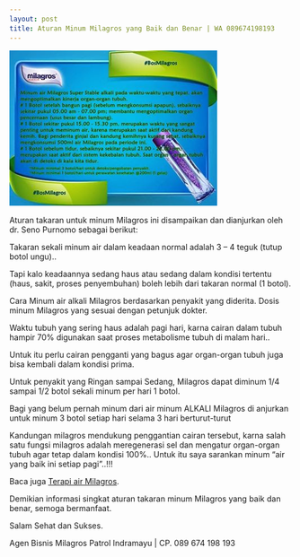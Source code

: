 ```yaml
---
layout: post
title: Aturan Minum Milagros yang Baik dan Benar | WA 089674198193
---
```


![alt text](https://raw.githubusercontent.com/milagrospatrol/milagrospatrol.github.io/master/images/aturan-minum.jpg "aturan-minum")

Aturan takaran untuk minum Milagros ini disampaikan dan dianjurkan oleh dr. Seno Purnomo sebagai berikut:

Takaran sekali minum air dalam keadaan normal adalah 3 – 4 teguk (tutup botol ungu).. 

Tapi kalo keadaannya sedang haus atau sedang dalam kondisi tertentu (haus, sakit, proses penyembuhan) boleh lebih dari takaran normal (1 botol). 

Cara Minum air alkali Milagros berdasarkan penyakit yang diderita. Dosis minum Milagros yang sesuai dengan petunjuk dokter.

Waktu tubuh yang sering haus adalah pagi hari, karna cairan dalam tubuh hampir 70% digunakan saat proses metabolisme tubuh di malam hari.. 

Untuk itu perlu cairan pengganti yang bagus agar organ-organ tubuh juga bisa kembali dalam kondisi prima.

Untuk penyakit yang Ringan sampai Sedang, Milagros dapat diminum 1/4 sampai 1/2 botol sekali minum per hari 1 botol. 

Bagi yang belum pernah minum dari air minum ALKALI Milagros di anjurkan untuk minum 3 botol setiap hari selama 3 hari berturut-turut

Kandungan milagros mendukung penggantian cairan tersebut, karna salah satu fungsi milagros adalah meregenerasi sel dan mengatur organ-organ tubuh agar tetap dalam kondisi 100%.. Untuk itu saya sarankan minum “air yang baik ini setiap pagi”..!!!

Baca juga [Terapi air Milagros](https://www.airterapikesehatanow-mret.com/2017/09/bagaimanakah-sebaiknya-terapi-minum-air.html).

Demikian informasi singkat aturan takaran minum Milagros yang baik dan benar, semoga bermanfaat.

Salam Sehat dan Sukses.

Agen Bisnis Milagros Patrol Indramayu | CP. 089 674 198 193

